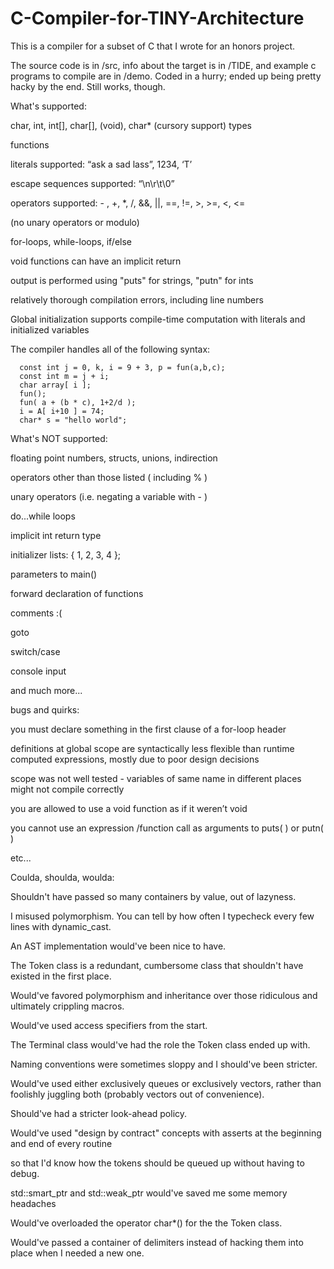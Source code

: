 C-Compiler-for-TINY-Architecture
================================

This is a compiler for a subset of C that I wrote for an honors project.

The source code is in /src, info about the target is in /TIDE, and example c programs to compile are in /demo.
Coded in a hurry; ended up being pretty hacky by the end. Still works, though.



What's supported:

char, int, int[], char[], (void), char* (cursory support) types 

functions

literals supported: “ask a sad lass”, 1234, ‘T’

escape sequences supported: “\n\r\t\0”

operators supported: - , +, *, /, &&, ||, ==, !=, >, >=, <, <= 

(no unary operators or modulo)

for-loops, while-loops, if/else

void functions can have an implicit return

output is performed using "puts" for strings, "putn" for ints

relatively thorough compilation errors, including line numbers

Global initialization supports compile-time computation with literals 
and initialized variables

The compiler handles all of the following syntax:


      const int j = 0, k, i = 9 + 3, p = fun(a,b,c);
      const int m = j + i;
      char array[ i ]; 
      fun();
      fun( a + (b * c), 1+2/d );
      i = A[ i+10 ] = 74;
      char* s = "hello world";


What's NOT supported:

floating point numbers, structs, unions, indirection

operators other than those listed ( including % )

unary operators (i.e. negating a variable with - )

do...while loops

implicit int return type

initializer lists: { 1, 2, 3, 4 };

parameters to main()

forward declaration of functions

comments :(

goto

switch/case

console input

and much more...



bugs and quirks:

you must declare something in the first clause of a for-loop header

definitions at global scope are syntactically less flexible than runtime computed expressions,
mostly due to poor design decisions

scope was not well tested - variables of same name in different places might not compile correctly

you are allowed to use a void function as if it weren’t void

you cannot use an expression /function call as arguments to puts( ) or putn( )

etc...



Coulda, shoulda, woulda:

Shouldn't have passed so many containers by value, out of lazyness.

I misused polymorphism. You can tell by how often I typecheck every few lines with dynamic_cast.

An AST implementation would've been nice to have.

The Token class is a redundant, cumbersome class that shouldn't have existed in the first place.

Would've favored polymorphism and inheritance over those ridiculous and ultimately crippling macros.

Would've used access specifiers from the start.

The Terminal class would've had the role the Token class ended up with.

Naming conventions were sometimes sloppy and I should've been stricter.

Would've used either exclusively queues or exclusively vectors, rather than foolishly juggling both (probably vectors
out of convenience).

Should've had a stricter look-ahead policy.

Would've used "design by contract" concepts with asserts at the beginning and end of every routine

so that I'd know how the tokens should be queued up without having to debug.

std::smart_ptr and std::weak_ptr would've saved me some memory headaches

Would've overloaded the operator char*()  for the the Token class.

Would've passed a container of delimiters instead of hacking them into place when I needed a new one.

